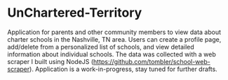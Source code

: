 # UnChartered-Territory

Application for parents and other community members to view data about charter schools in the Nashville, TN area. Users can create a profile page, add/delete from a personalized list of schools, and view detailed information about individual schools. The data was collected with a web scraper I built using NodeJS (https://github.com/tombler/school-web-scraper). Application is a work-in-progress, stay tuned for further drafts.
